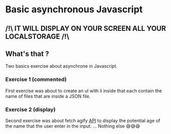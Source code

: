# Basic asynchronous Javascript

## /!\ IT WILL DISPLAY ON YOUR SCREEN ALL YOUR LOCALSTORAGE /!\


## What's that ? 

Two basics exercise about asynchrone in Javascript.


### Exercise 1 (commented)

First exercise was about to create an ul with li inside that each contain the name of files that are inside a JSON file.


### Exercise 2 (display)

Second exercise was about fetch agify [API](https://api.agify.io) to display the potential age of the name that the user enter in the input.
...
Nothing else 😅😅😅
